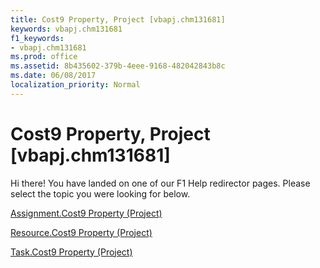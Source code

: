 ```yaml
---
title: Cost9 Property, Project [vbapj.chm131681]
keywords: vbapj.chm131681
f1_keywords:
- vbapj.chm131681
ms.prod: office
ms.assetid: 8b435602-379b-4eee-9168-482042843b8c
ms.date: 06/08/2017
localization_priority: Normal
---
```



# Cost9 Property, Project [vbapj.chm131681]

Hi there! You have landed on one of our F1 Help redirector pages. Please select the topic you were looking for below.

[Assignment.Cost9 Property (Project)](http://msdn.microsoft.com/library/f81c1aea-625a-ac7d-c837-7cde27d3f3bc%28Office.15%29.aspx)

[Resource.Cost9 Property (Project)](http://msdn.microsoft.com/library/6908ddc2-9e21-5baf-c382-b5be59c4c0b7%28Office.15%29.aspx)

[Task.Cost9 Property (Project)](http://msdn.microsoft.com/library/0648d1c3-ceb5-2557-0cda-c498eb459f85%28Office.15%29.aspx)

